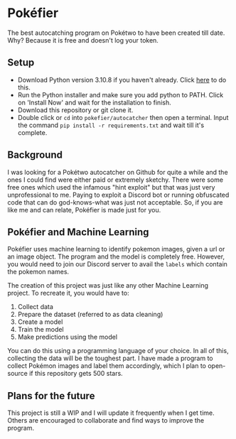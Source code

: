 # Pokéfier
The best autocatching program on Pokétwo to have been created till date. Why? Because it is free and doesn't log your token.

## Setup 
- Download Python version 3.10.8 if you haven't already. Click [here](https://www.python.org/downloads/release/python-3108/) to do this.
- Run the Python installer and make sure you add python to PATH. Click on 'Install Now' and wait for the installation to finish.
- Download this repository or git clone it.
- Double click or `cd` into `pokefier/autocatcher` then open a terminal. Input the command `pip install -r requirements.txt` and wait till it's complete.

## Background
I was looking for a Pokétwo autocatcher on Github for quite a while and the ones I could find were either paid or extremely sketchy. There were some free ones which used the infamous "hint exploit" but that was just very unprofessional to me. Paying to exploit a Discord bot or running obfuscated code that can do god-knows-what was just not acceptable. So, if you are like me and can relate, Pokéfier is made just for you.

## Pokéfier and Machine Learning
Pokéfier uses machine learning to identify pokemon images, given a url or an image object. The program and the model is completely free. However, you would need to join our Discord server to avail the `labels` which contain the pokemon names.

The creation of this project was just like any other Machine Learning project. To recreate it, you would have to:
1. Collect data
2. Prepare the dataset (referred to as data cleaning)
3. Create a model 
4. Train the model
5. Make predictions using the model

You can do this using a programming language of your choice. In all of this, collecting the data will be the toughest part. I have made a program to collect Pokémon images and label them accordingly, which I plan to open-source if this repository gets 500 stars.

## Plans for the future
This project is still a WIP and I will update it frequently when I get time. Others are encouraged to collaborate and find ways to improve the program.
